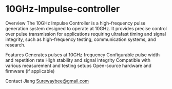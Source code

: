 # 10GHz-Impulse-controller

Overview
The 10GHz Impulse Controller is a high-frequency pulse generation system designed to operate at 10GHz. It provides precise control over pulse transmission for applications requiring ultrafast timing and signal integrity, such as high-frequency testing, communication systems, and research.

Features
Generates pulses at 10GHz frequency
Configurable pulse width and repetition rate
High stability and signal integrity
Compatible with various measurement and testing setups
Open-source hardware and firmware (if applicable)

Contact
Jiang 
Surewaybee@gmail.com
